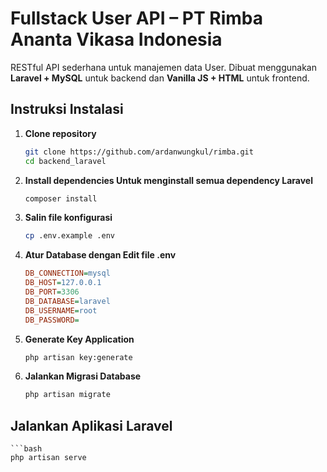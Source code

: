 # Fullstack User API – PT Rimba Ananta Vikasa Indonesia

RESTful API sederhana untuk manajemen data User. Dibuat menggunakan **Laravel + MySQL** untuk backend dan **Vanilla JS + HTML** untuk frontend.

## Instruksi Instalasi

1. **Clone repository**
   ```bash
   git clone https://github.com/ardanwungkul/rimba.git
   cd backend_laravel

2. **Install dependencies Untuk menginstall semua dependency Laravel**
    ```bash
    composer install

3. **Salin file konfigurasi**
    ```bash
    cp .env.example .env

4. **Atur Database dengan Edit file .env**
    ```ini
    DB_CONNECTION=mysql
    DB_HOST=127.0.0.1
    DB_PORT=3306
    DB_DATABASE=laravel
    DB_USERNAME=root
    DB_PASSWORD=

5. **Generate Key Application**
    ```bash
    php artisan key:generate

6. **Jalankan Migrasi Database**
    ```bash
    php artisan migrate

## Jalankan Aplikasi Laravel
    ```bash
    php artisan serve